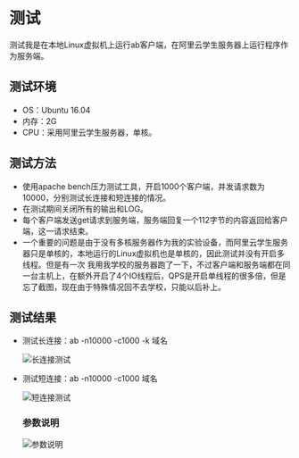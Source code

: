 # 测试

测试我是在本地Linux虚拟机上运行ab客户端，在阿里云学生服务器上运行程序作为服务端。

## 测试环境

- OS：Ubuntu 16.04
- 内存：2G
- CPU：采用阿里云学生服务器，单核。

## 测试方法

- 使用apache bench压力测试工具，开启1000个客户端，并发请求数为10000，分别测试长连接和短连接的情况。
- 在测试期间关闭所有的输出和LOG。
- 每个客户端发送get请求到服务端，服务端回复一个112字节的内容返回给客户端，这一请求结束。
- 一个重要的问题是由于没有多核服务器作为我的实验设备，而阿里云学生服务器只是单核的，本地运行的Linux虚拟机也是单核的，因此测试并没有开启多线程。但是有一次 我用我学校的服务器跑了一下，不过客户端和服务端都在同一台主机上，在额外开启了4个IO线程后，QPS是开启单线程的很多倍，但是忘了截图，现在由于特殊情况回不去学校，只能以后补上。

## 测试结果

- 测试长连接：ab -n10000 -c1000 -k 域名

  ![长连接测试]([https://github.com/daxiaobin/HttpWebServer/blob/master/datum/%E9%95%BF%E8%BF%9E%E6%8E%A5%E6%B5%8B%E8%AF%95.png](https://github.com/daxiaobin/HttpWebServer/blob/master/datum/长连接测试.png))

- 测试短连接：ab -n10000 -c1000 域名

  ![短连接测试]([https://github.com/daxiaobin/HttpWebServer/blob/master/datum/%E7%9F%AD%E8%BF%9E%E6%8E%A5%E6%B5%8B%E8%AF%95.png](https://github.com/daxiaobin/HttpWebServer/blob/master/datum/短连接测试.png))

  ### 参数说明

  ![参数说明]([https://github.com/daxiaobin/HttpWebServer/blob/master/datum/%E5%8F%82%E6%95%B0%E8%AF%B4%E6%98%8E.png](https://github.com/daxiaobin/HttpWebServer/blob/master/datum/参数说明.png))

